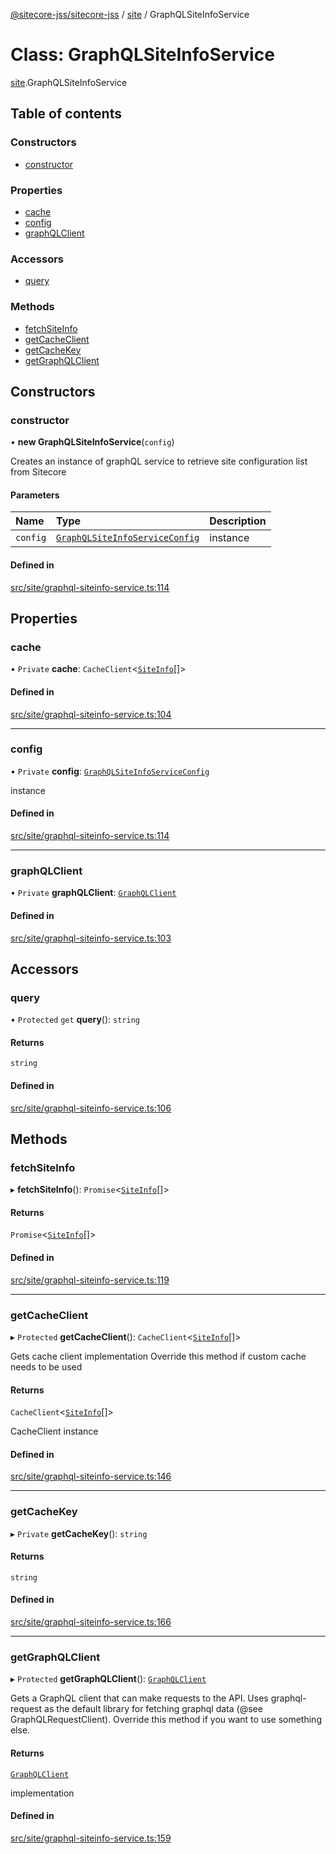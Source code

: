 [@sitecore-jss/sitecore-jss](../README.md) / [site](../modules/site.md) / GraphQLSiteInfoService

# Class: GraphQLSiteInfoService

[site](../modules/site.md).GraphQLSiteInfoService

## Table of contents

### Constructors

- [constructor](site.GraphQLSiteInfoService.md#constructor)

### Properties

- [cache](site.GraphQLSiteInfoService.md#cache)
- [config](site.GraphQLSiteInfoService.md#config)
- [graphQLClient](site.GraphQLSiteInfoService.md#graphqlclient)

### Accessors

- [query](site.GraphQLSiteInfoService.md#query)

### Methods

- [fetchSiteInfo](site.GraphQLSiteInfoService.md#fetchsiteinfo)
- [getCacheClient](site.GraphQLSiteInfoService.md#getcacheclient)
- [getCacheKey](site.GraphQLSiteInfoService.md#getcachekey)
- [getGraphQLClient](site.GraphQLSiteInfoService.md#getgraphqlclient)

## Constructors

### constructor

• **new GraphQLSiteInfoService**(`config`)

Creates an instance of graphQL service to retrieve site configuration list from Sitecore

#### Parameters

| Name | Type | Description |
| :------ | :------ | :------ |
| `config` | [`GraphQLSiteInfoServiceConfig`](../modules/site.md#graphqlsiteinfoserviceconfig) | instance |

#### Defined in

[src/site/graphql-siteinfo-service.ts:114](https://github.com/Sitecore/jss/blob/b75464d5c/packages/sitecore-jss/src/site/graphql-siteinfo-service.ts#L114)

## Properties

### cache

• `Private` **cache**: `CacheClient`<[`SiteInfo`](../modules/site.md#siteinfo)[]\>

#### Defined in

[src/site/graphql-siteinfo-service.ts:104](https://github.com/Sitecore/jss/blob/b75464d5c/packages/sitecore-jss/src/site/graphql-siteinfo-service.ts#L104)

___

### config

• `Private` **config**: [`GraphQLSiteInfoServiceConfig`](../modules/site.md#graphqlsiteinfoserviceconfig)

instance

#### Defined in

[src/site/graphql-siteinfo-service.ts:114](https://github.com/Sitecore/jss/blob/b75464d5c/packages/sitecore-jss/src/site/graphql-siteinfo-service.ts#L114)

___

### graphQLClient

• `Private` **graphQLClient**: [`GraphQLClient`](../interfaces/index.GraphQLClient.md)

#### Defined in

[src/site/graphql-siteinfo-service.ts:103](https://github.com/Sitecore/jss/blob/b75464d5c/packages/sitecore-jss/src/site/graphql-siteinfo-service.ts#L103)

## Accessors

### query

• `Protected` `get` **query**(): `string`

#### Returns

`string`

#### Defined in

[src/site/graphql-siteinfo-service.ts:106](https://github.com/Sitecore/jss/blob/b75464d5c/packages/sitecore-jss/src/site/graphql-siteinfo-service.ts#L106)

## Methods

### fetchSiteInfo

▸ **fetchSiteInfo**(): `Promise`<[`SiteInfo`](../modules/site.md#siteinfo)[]\>

#### Returns

`Promise`<[`SiteInfo`](../modules/site.md#siteinfo)[]\>

#### Defined in

[src/site/graphql-siteinfo-service.ts:119](https://github.com/Sitecore/jss/blob/b75464d5c/packages/sitecore-jss/src/site/graphql-siteinfo-service.ts#L119)

___

### getCacheClient

▸ `Protected` **getCacheClient**(): `CacheClient`<[`SiteInfo`](../modules/site.md#siteinfo)[]\>

Gets cache client implementation
Override this method if custom cache needs to be used

#### Returns

`CacheClient`<[`SiteInfo`](../modules/site.md#siteinfo)[]\>

CacheClient instance

#### Defined in

[src/site/graphql-siteinfo-service.ts:146](https://github.com/Sitecore/jss/blob/b75464d5c/packages/sitecore-jss/src/site/graphql-siteinfo-service.ts#L146)

___

### getCacheKey

▸ `Private` **getCacheKey**(): `string`

#### Returns

`string`

#### Defined in

[src/site/graphql-siteinfo-service.ts:166](https://github.com/Sitecore/jss/blob/b75464d5c/packages/sitecore-jss/src/site/graphql-siteinfo-service.ts#L166)

___

### getGraphQLClient

▸ `Protected` **getGraphQLClient**(): [`GraphQLClient`](../interfaces/index.GraphQLClient.md)

Gets a GraphQL client that can make requests to the API. Uses graphql-request as the default
library for fetching graphql data (@see GraphQLRequestClient). Override this method if you
want to use something else.

#### Returns

[`GraphQLClient`](../interfaces/index.GraphQLClient.md)

implementation

#### Defined in

[src/site/graphql-siteinfo-service.ts:159](https://github.com/Sitecore/jss/blob/b75464d5c/packages/sitecore-jss/src/site/graphql-siteinfo-service.ts#L159)
